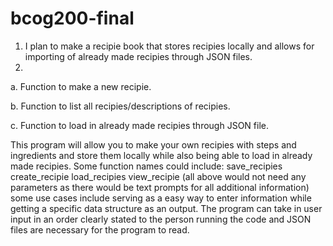 # bcog200-final

1. I plan to make a recipie book that stores recipies locally and allows for importing of already made recipies through JSON files.
2.
a. Function to make a new recipie.

b. Function to list all recipies/descriptions of recipies.

c. Function to load in already made recipies through JSON file.


This program will allow you to make your own recipies with steps and ingredients and store them locally while also being able to load in already made recipies.
Some function names could include:
save_recipies
create_recipie
load_recipies
view_recipie
(all above would not need any parameters as there would be text prompts for all additional information)
some use cases include serving as a easy way to enter information while getting a specific data structure as an output.
The program can take in user input in an order clearly stated to the person running the code and JSON files are necessary for the program to read.
